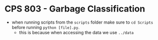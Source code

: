 # CPS 803 - Garbage Classification 
- when running scripts from the `scripts` folder make sure to `cd Scripts` before running `python [file].py`.
    - this is because when accessing the data we use `../data` 